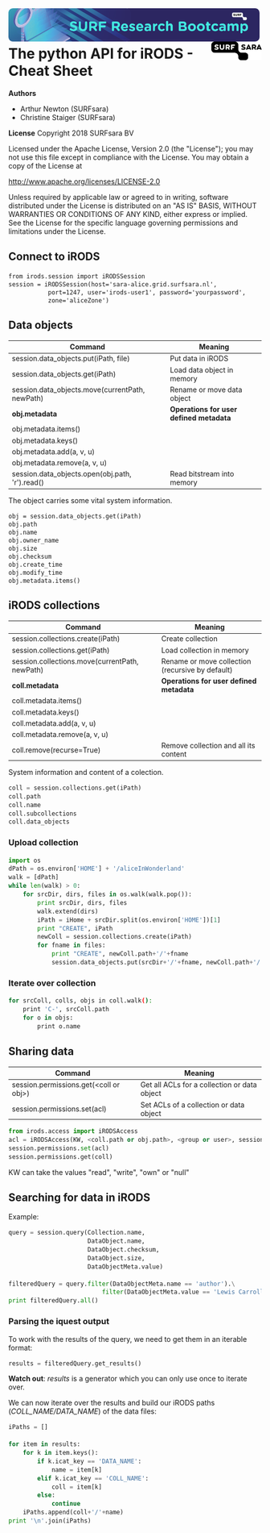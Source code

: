 <img align="left" src="surfresearchbootcamp_logo.png" width="500px">
<img align="right" src="surfsara.png" width="100px">
<br><br>

# The python API for iRODS - Cheat Sheet

**Authors**
- Arthur Newton (SURFsara)
- Christine Staiger (SURFsara)

**License**
Copyright 2018 SURFsara BV

Licensed under the Apache License, Version 2.0 (the "License"); you may not use this file except in compliance with the License. You may obtain a copy of the License at

http://www.apache.org/licenses/LICENSE-2.0

Unless required by applicable law or agreed to in writing, software distributed under the License is distributed on an "AS IS" BASIS, WITHOUT WARRANTIES OR CONDITIONS OF ANY KIND, either express or implied. See the License for the specific language governing permissions and limitations under the License.


## Connect to iRODS
```
from irods.session import iRODSSession
session = iRODSSession(host='sara-alice.grid.surfsara.nl', 
		   port=1247, user='irods-user1', password='yourpassword', 
		   zone='aliceZone')
```
 
## Data objects

Command 	| Meaning
---------|--------
session.data_objects.put(iPath, file)	| Put data in iRODS
session.data_objects.get(iPath)		| Load data object in memory
session.data_objects.move(currentPath, newPath) | Rename or move data object
**obj.metadata**	| **Operations for user defined metadata** 
obj.metadata.items()		| 
obj.metadata.keys() | 
obj.metadata.add(a, v, u) | 
obj.metadata.remove(a, v, u) |
session.data_objects.open(obj.path, 'r').read() | Read bitstream into memory

The object carries some vital system information. 

```
obj = session.data_objects.get(iPath)
obj.path
obj.name
obj.owner_name
obj.size
obj.checksum
obj.create_time
obj.modify_time
obj.metadata.items()
```

## iRODS collections
Command 	| Meaning
---------|--------
session.collections.create(iPath)	| Create collection
session.collections.get(iPath)		| Load collection in memory
session.collections.move(currentPath, newPath) | Rename or move collection (recursive by default)
**coll.metadata**	| **Operations for user defined metadata** 
coll.metadata.items()		| 
coll.metadata.keys() | 
coll.metadata.add(a, v, u) | 
coll.metadata.remove(a, v, u) |
coll.remove(recurse=True) | Remove collection and all its content

System information and content of a colection.

```py
coll = session.collections.get(iPath)
coll.path
coll.name
coll.subcollections
coll.data_objects
```

### Upload collection

```py
import os
dPath = os.environ['HOME'] + '/aliceInWonderland'
walk = [dPath]
while len(walk) > 0:
	for srcDir, dirs, files in os.walk(walk.pop()):
		print srcDir, dirs, files
		walk.extend(dirs)
   		iPath = iHome + srcDir.split(os.environ['HOME'])[1]
   		print "CREATE", iPath
   		newColl = session.collections.create(iPath)
   		for fname in files:
			print "CREATE", newColl.path+'/'+fname
      		session.data_objects.put(srcDir+'/'+fname, newColl.path+'/'+fname)
```

### Iterate over collection

```sh
for srcColl, colls, objs in coll.walk():
	print 'C-', srcColl.path
	for o in objs:
		print o.name
```

## Sharing data
Command 	| Meaning
---------|--------
session.permissions.get(\<coll or obj\>)	| Get all ACLs for a collection or data object
session.permissions.set(acl)		| Set ACLs of a collection or data object

```py
from irods.access import iRODSAccess
acl = iRODSAccess(KW, <coll.path or obj.path>, <group or user>, session.zone)
session.permissions.set(acl)
session.permissions.get(coll)
```
KW can take the values "read", "write", "own" or "null"


## Searching for data in iRODS
Example:

```py
query = session.query(Collection.name, 
					  DataObject.name, 
					  DataObject.checksum, 
					  DataObject.size, 
					  DataObjectMeta.value)
					  
filteredQuery = query.filter(DataObjectMeta.name == 'author').\
						  filter(DataObjectMeta.value == 'Lewis Carroll')
print filteredQuery.all()
```

### Parsing the iquest output
To work with the results of the query, we need to get them in an iterable format:

```py
results = filteredQuery.get_results()
```
**Watch out**: *results* is a generator which you can only use once to iterate over.

We can now iterate over the results and build our iRODS paths (*COLL_NAME/DATA_NAME*) of the data files:

```py
iPaths = []

for item in results:
    for k in item.keys():
        if k.icat_key == 'DATA_NAME':
            name = item[k]
        elif k.icat_key == 'COLL_NAME':
            coll = item[k]
        else:
            continue
    iPaths.append(coll+'/'+name)
print '\n'.join(iPaths)
```
